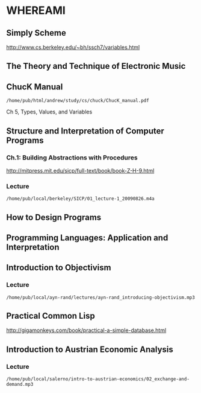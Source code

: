 WHEREAMI
========

Simply Scheme
-------------

<http://www.cs.berkeley.edu/~bh/ssch7/variables.html>

The Theory and Technique of Electronic Music
--------------------------------------------

ChucK Manual
------------

    /home/pub/html/andrew/study/cs/chuck/ChucK_manual.pdf

Ch 5, Types, Values, and Variables

Structure and Interpretation of Computer Programs
-------------------------------------------------

### Ch.1: Building Abstractions with Procedures

<http://mitpress.mit.edu/sicp/full-text/book/book-Z-H-9.html>

### Lecture

    /home/pub/local/berkeley/SICP/01_lecture-1_20090826.m4a

How to Design Programs
----------------------

Programming Languages: Application and Interpretation
-----------------------------------------------------

Introduction to Objectivism
---------------------------

### Lecture

    /home/pub/local/ayn-rand/lectures/ayn-rand_introducing-objectivism.mp3

Practical Common Lisp
---------------------

<http://gigamonkeys.com/book/practical-a-simple-database.html>

Introduction to Austrian Economic Analysis
------------------------------------------

### Lecture

    /home/pub/local/salerno/intro-to-austrian-economics/02_exchange-and-demand.mp3

